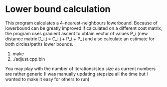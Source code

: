 Lower bound calculation
================

This program calculates a 4-nearest-neighbours lowerbound.
Because of lowerbound can be greatly improved if calculated on a different cost matrix,
the program uses gradient ascent to obtain vector of values P\_i (new distance matrix D\_i,j = C\_i,j + P\_i + P\_j
and also calculate an estimate for both circles/paths lower bounds.

1. make
2. ./adjust.cpp.bin

You may play with the number of iterations/step size as current numbers are rather generic
(I was manually updating stepsize all the time but I wanted to make it easy for others to run)

